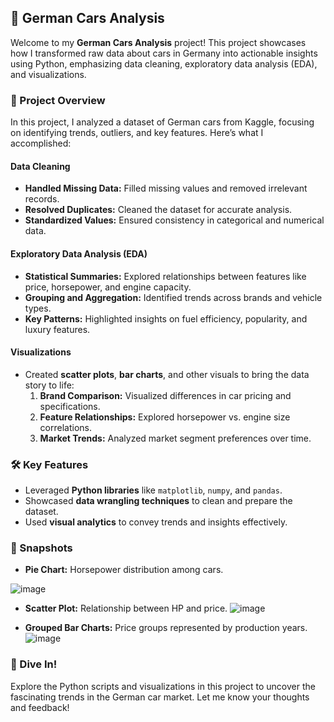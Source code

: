 ## 🚗 German Cars Analysis

Welcome to my **German Cars Analysis** project! This project showcases how I transformed raw data about cars in Germany into actionable insights using Python, emphasizing data cleaning, exploratory data analysis (EDA), and visualizations. 

### 📂 Project Overview
In this project, I analyzed a dataset of German cars from Kaggle, focusing on identifying trends, outliers, and key features. Here’s what I accomplished:

#### Data Cleaning
- **Handled Missing Data:** Filled missing values and removed irrelevant records.
- **Resolved Duplicates:** Cleaned the dataset for accurate analysis.
- **Standardized Values:** Ensured consistency in categorical and numerical data.

#### Exploratory Data Analysis (EDA)
- **Statistical Summaries:** Explored relationships between features like price, horsepower, and engine capacity.
- **Grouping and Aggregation:** Identified trends across brands and vehicle types.
- **Key Patterns:** Highlighted insights on fuel efficiency, popularity, and luxury features.

#### Visualizations
- Created **scatter plots**, **bar charts**, and other visuals to bring the data story to life:
  1. **Brand Comparison:** Visualized differences in car pricing and specifications.
  2. **Feature Relationships:** Explored horsepower vs. engine size correlations.
  3. **Market Trends:** Analyzed market segment preferences over time.

### 🛠️ Key Features
- Leveraged **Python libraries** like `matplotlib`, `numpy`, and `pandas`.
- Showcased **data wrangling techniques** to clean and prepare the dataset.
- Used **visual analytics** to convey trends and insights effectively.

### 📸 Snapshots

- **Pie Chart:** Horsepower distribution among cars.
  
![image](https://github.com/user-attachments/assets/99080955-a8b8-4acf-8b61-2433d0cf2a21)

- **Scatter Plot:** Relationship between HP and price.
![image](https://github.com/user-attachments/assets/b686ef5f-012a-4e7c-9fb4-14fe7809140f)

- **Grouped Bar Charts:** Price groups represented by production years.
![image](https://github.com/user-attachments/assets/bcb47168-5dab-4c1d-baac-cb5f7a2b7842)


### 🚀 Dive In!
Explore the Python scripts and visualizations in this project to uncover the fascinating trends in the German car market. Let me know your thoughts and feedback!


